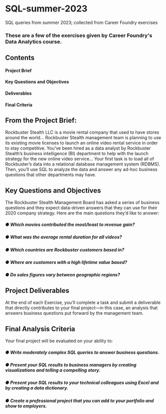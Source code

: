 # SQL-summer-2023
SQL queries from summer 2023; collected from Career Foundry exercises

### These are a few of the exercises given by Career Foundry's Data Analytics course.
## Contents
#### Project Brief
#### Key Questions and Objectives
#### Deliverables
#### Final Criteria


## From the Project Brief: 

Rockbuster Stealth LLC is a movie rental company that used to have stores around the world... Rockbuster Stealth management team is planning to use its existing movie licenses to launch an online video rental service in order to stay competitive.
You’ve been hired as a data analyst by Rockbuster Stealth’s business intelligence (BI) department to help with the launch strategy for the new online video service... Your first task is to load all of Rockbuster’s data into a relational database management system (RDBMS). Then, you’ll use SQL to analyze the data and answer any ad-hoc business questions that other departments may have.

## Key Questions and Objectives

The Rockbuster Stealth Management Board has asked a series of business questions and they expect data-driven answers that they can use for their 2020 company strategy. Here are the main questions they’d like to answer:
##### ● Which movies contributed the most/least to revenue gain?
##### ● What was the average rental duration for all videos?
##### ● Which countries are Rockbuster customers based in?
##### ● Where are customers with a high lifetime value based?
##### ● Do sales figures vary between geographic regions?

## Project Deliverables
At the end of each Exercise, you’ll complete a task and submit a deliverable that directly contributes to your final project—in this case, an analysis that answers business questions put forward by the management team.

## Final Analysis Criteria
Your final project will be evaluated on your ability to:
##### ● Write moderately complex SQL queries to answer business questions.
##### ● Present your SQL results to business managers by creating visualizations and telling a compelling story.
##### ● Present your SQL results to your technical colleagues using Excel and by creating a data dictionary.
##### ● Create a professional project that you can add to your portfolio and show to employers.
